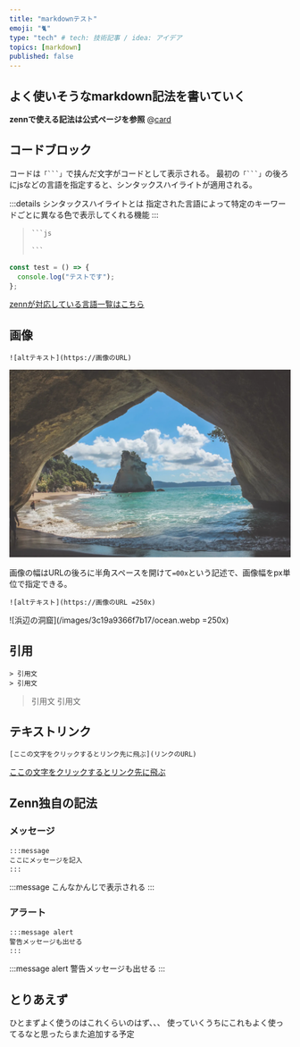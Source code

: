 ```yaml
---
title: "markdownテスト"
emoji: "🐈"
type: "tech" # tech: 技術記事 / idea: アイデア
topics: [markdown]
published: false
---
```


## よく使いそうなmarkdown記法を書いていく
**zennで使える記法は公式ページを参照**
@[card](https://zenn.dev/zenn/articles/markdown-guide)



## コードブロック
コードは`「```」`で挟んだ文字がコードとして表示される。
最初の`「```」`の後ろにjsなどの言語を指定すると、シンタックスハイライトが適用される。

:::details シンタックスハイライトとは
指定された言語によって特定のキーワードごとに異なる色で表示してくれる機能
:::

> ` ```js `
>
> ` ``` `

```js
const test = () => {
  console.log("テストです");
};
```

[zennが対応している言語一覧はこちら](https://prismjs.com/#supported-languages)



## 画像
```
![altテキスト](https://画像のURL)
```

![浜辺の洞窟](/images/3c19a9366f7b17/ocean.webp)

画像の幅はURLの後ろに半角スペースを開けて`=00x`という記述で、画像幅をpx単位で指定できる。

```
![altテキスト](https://画像のURL =250x)
```

![浜辺の洞窟](/images/3c19a9366f7b17/ocean.webp =250x)



## 引用
```
> 引用文
> 引用文
```
> 引用文
> 引用文



## テキストリンク
```
[ここの文字をクリックするとリンク先に飛ぶ](リンクのURL)
```
[ここの文字をクリックするとリンク先に飛ぶ](https://zenn.dev/zenn/articles/markdown-guide#%E3%83%86%E3%82%AD%E3%82%B9%E3%83%88%E3%83%AA%E3%83%B3%E3%82%AF)


## Zenn独自の記法
### メッセージ
```
:::message
ここにメッセージを記入
:::
```
:::message
こんなかんじで表示される
:::

### アラート
```
:::message alert
警告メッセージも出せる
:::
```
:::message alert
警告メッセージも出せる
:::



## とりあえず
ひとまずよく使うのはこれくらいのはず、、、
使っていくうちにこれもよく使ってるなと思ったらまた追加する予定